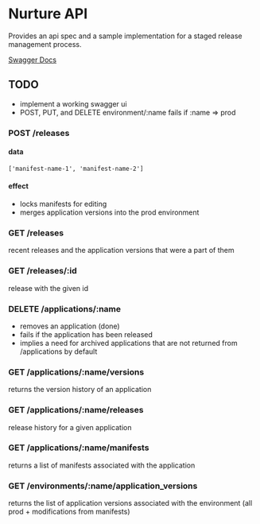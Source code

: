 # Nurture API

Provides an api spec and a sample implementation for a staged release management process.

[Swagger Docs](swagger.yml)

## TODO

- implement a working swagger ui
- POST, PUT, and DELETE environment/:name fails if :name => prod

### POST /releases

#### data
    ['manifest-name-1', 'manifest-name-2']

#### effect

- locks manifests for editing
- merges application versions into the prod environment

### GET /releases

recent releases and the application versions that were a part of them

### GET /releases/:id

release with the given id


### DELETE /applications/:name

- removes an application (done)
- fails if the application has been released
- implies a need for archived applications that are not returned from /applications by default


### GET /applications/:name/versions

returns the version history of an application

### GET /applications/:name/releases

release history for a given application

### GET /applications/:name/manifests

returns a list of manifests associated with the application


### GET /environments/:name/application_versions

returns the list of application versions associated with the environment (all prod + modifications from manifests)
